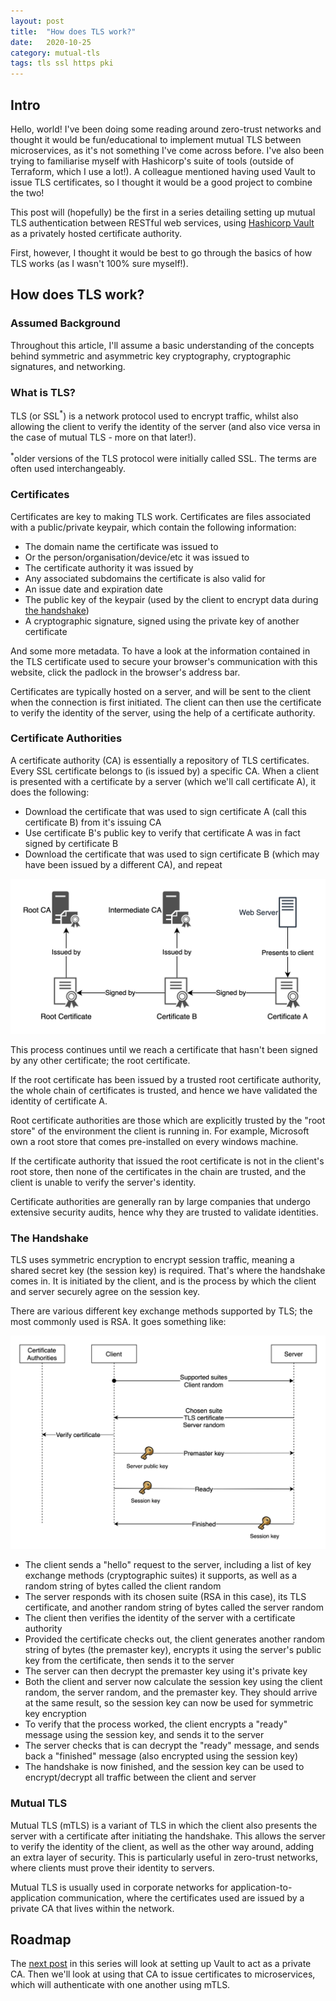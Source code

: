 ```yaml
---
layout: post
title:  "How does TLS work?"
date:   2020-10-25
category: mutual-tls
tags: tls ssl https pki
---
```


## Intro
Hello, world! I've been doing some reading around zero-trust networks and 
thought it would be fun/educational to implement mutual TLS between 
microservices, as it's not something I've come across before. I've also been 
trying to familiarise myself with Hashicorp's suite of tools (outside of  
Terraform, which I use a lot!). A colleague mentioned having used Vault to issue
TLS certificates, so I thought it would be a good project to combine the two!

This post will (hopefully) be the first in a series detailing setting up mutual 
TLS authentication between RESTful web services, using [Hashicorp Vault](https://www.vaultproject.io)
as a privately hosted certificate authority.

First, however, I thought it would be best to go through the basics of how TLS
works (as I wasn't 100% sure myself!).

## How does TLS work?

### Assumed Background
Throughout this article, I'll assume a basic understanding of the concepts
behind symmetric and asymmetric key cryptography, cryptographic signatures, and
networking.

### What is TLS?
TLS (or SSL<sup>*</sup>) is a network protocol used to encrypt traffic, whilst 
also allowing the client to verify the identity of the server (and also vice 
versa in the case of mutual TLS - more on that later!).

<sup>*</sup>older versions of the TLS protocol were initially called SSL. The 
terms are often used interchangeably.

### Certificates
Certificates are key to making TLS work. Certificates are files associated with a 
public/private keypair, which contain the following information:
- The domain name the certificate was issued to
- Or the person/organisation/device/etc it was issued to
- The certificate authority it was issued by
- Any associated subdomains the certificate is also valid for
- An issue date and expiration date
- The public key of the keypair (used by the client to encrypt data during [the handshake](#the-handshake))
- A cryptographic signature, signed using the private key of another certificate

And some more metadata. To have a look at the information contained in the TLS 
certificate used to secure your browser's communication with this website, click 
the padlock in the browser's address bar.

Certificates are typically hosted on a server, and will be sent to the client 
when the connection is first initiated. The client can then use the certificate 
to verify the identity of the server, using the help of a certificate authority.

### Certificate Authorities
A certificate authority (CA) is essentially a repository of TLS certificates. Every 
SSL certificate belongs to (is issued by) a specific CA. When a client is 
presented with a certificate by a server (which we'll call certificate A), it does
the following:
- Download the certificate that was used to sign certificate A (call this 
certificate B) from it's issuing CA
- Use certificate B's public key to verify that certificate A was in fact signed 
by certificate B
- Download the certificate that was used to sign certificate B (which may have 
been issued by a different CA), and repeat

![Certificate Authorities Diagram](/assets/tls/CertificateAuthorities.png)

This process continues until we reach a certificate that hasn't been signed by 
any other certificate; the root certificate.

If the root certificate has been issued by a trusted root certificate authority, 
the whole chain of certificates is trusted, and hence we have validated the 
identity of certificate A.

Root certificate authorities are those which are explicitly trusted by the
"root store" of the environment the client is running in. For example, 
Microsoft own a root store that comes pre-installed on every windows machine.

If the certificate authority that issued the root certificate is not in the 
client's root store, then none of the certificates in the chain are trusted, and 
the client is unable to verify the server's identity.

Certificate authorities are generally ran by large companies that undergo 
extensive security audits, hence why they are trusted to validate identities.

### The Handshake
TLS uses symmetric encryption to encrypt session traffic, meaning a shared secret
key (the session key) is required. That's where the handshake comes in. It is 
initiated by the client, and is the process by which the client and server 
securely agree on the session key.

There are various different key exchange methods supported by TLS; the most 
commonly used is RSA. It goes something like:

![TLS flow diagram](/assets/tls/TLS.png)

- The client sends a "hello" request to the server, including a list of key
exchange methods (cryptographic suites) it supports, as well as a random string 
of bytes called the client random
- The server responds with its chosen suite (RSA in this case), its TLS 
certificate, and another random string of bytes called the server random
- The client then verifies the identity of the server with a certificate authority
- Provided the certificate checks out, the client generates another random string
of bytes (the premaster key), encrypts it using the server's public key from the
certificate, then sends it to the server
- The server can then decrypt the premaster key using it's private key
- Both the client and server now calculate the session key using the client 
random, the server random, and the premaster key. They should arrive at the same
result, so the session key can now be used for symmetric key encryption
- To verify that the process worked, the client encrypts a "ready" message using
the session key, and sends it to the server
- The server checks that is can decrypt the "ready" message, and sends back a 
"finished" message (also encrypted using the session key)
- The handshake is now finished, and the session key can be used to
encrypt/decrypt all traffic between the client and server

### Mutual TLS
Mutual TLS (mTLS) is a variant of TLS in which the client also presents the 
server with a certificate after initiating the handshake. This allows the server 
to verify the identity of the client, as well as the other way around, adding an
extra layer of security. This is particularly useful in zero-trust networks, 
where clients must prove their identity to servers.

Mutual TLS is usually used in corporate networks for application-to-application
communication, where the certificates used are issued by a private CA that lives 
within the network.

## Roadmap
The [next post](/mutual-tls/2020/11/07/vault-as-a-ca.html) in this series will 
look at setting up Vault to act as a private CA. Then we'll look at using that 
CA to issue certificates to microservices, which will authenticate with one 
another using mTLS.

